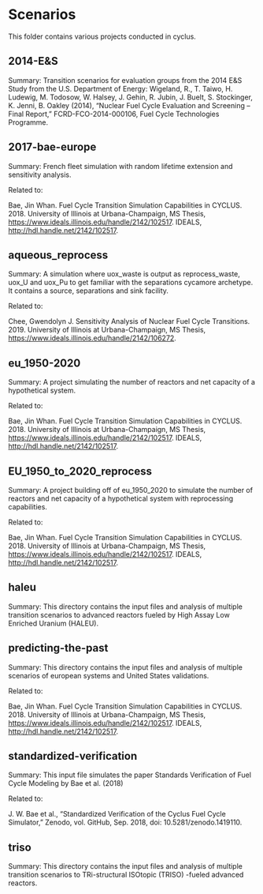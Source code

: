 # Scenarios

This folder contains various projects conducted in cyclus.

## 2014-E&S
Summary: Transition scenarios for evaluation groups from
the 2014 E&S Study from the U.S. Department of Energy:
Wigeland, R., T. Taiwo, H. Ludewig, M. Todosow, W. Halsey, J. Gehin, R. Jubin, J. Buelt,
S. Stockinger, K. Jenni, B. Oakley (2014), “Nuclear Fuel Cycle Evaluation and Screening – Final
Report,” FCRD-FCO-2014-000106, Fuel Cycle Technologies Programme.

## 2017-bae-europe
Summary: French fleet simulation with random lifetime
extension and sensitivity analysis.

Related to:

  Bae, Jin Whan. Fuel Cycle Transition Simulation Capabilities in CYCLUS. 2018. University of Illinois at Urbana-Champaign, MS Thesis, https://www.ideals.illinois.edu/handle/2142/102517. IDEALS, http://hdl.handle.net/2142/102517.



## aqueous_reprocess
Summary: A simulation where uox_waste is output as
reprocess_waste, uox_U and uox_Pu to get familiar
with the separations cycamore archetype. It
contains a source, separations and sink facility.

Related to:

  Chee, Gwendolyn J. Sensitivity Analysis of Nuclear Fuel Cycle Transitions. 2019. University of Illinois at Urbana-Champaign, MS Thesis, https://www.ideals.illinois.edu/handle/2142/106272.



## eu_1950-2020
Summary: A project simulating the number of reactors
and net capacity of a hypothetical system.

Related to:

  Bae, Jin Whan. Fuel Cycle Transition Simulation Capabilities in CYCLUS. 2018. University of Illinois at Urbana-Champaign, MS Thesis, https://www.ideals.illinois.edu/handle/2142/102517. IDEALS, http://hdl.handle.net/2142/102517.



## EU_1950_to_2020_reprocess
Summary: A project building off of eu_1950_2020 to
simulate the number of reactors and net capacity of
a hypothetical system with reprocessing capabilities.

Related to:

  Bae, Jin Whan. Fuel Cycle Transition Simulation Capabilities in CYCLUS. 2018. University of Illinois at Urbana-Champaign, MS Thesis, https://www.ideals.illinois.edu/handle/2142/102517. IDEALS, http://hdl.handle.net/2142/102517.



## haleu
Summary: This directory contains the input files and
analysis of multiple transition scenarios to advanced
reactors fueled by High Assay Low Enriched Uranium
(HALEU).


## predicting-the-past
Summary: This directory contains the input files and
analysis of multiple scenarios of european systems and
United States validations.

Related to:

  Bae, Jin Whan. Fuel Cycle Transition Simulation Capabilities in CYCLUS. 2018. University of Illinois at Urbana-Champaign, MS Thesis, https://www.ideals.illinois.edu/handle/2142/102517. IDEALS, http://hdl.handle.net/2142/102517.



## standardized-verification
Summary: This input file simulates the paper Standards
Verification of Fuel Cycle Modeling by Bae et al. (2018)

Related to:

  J. W. Bae et al., “Standardized Verification of the Cyclus Fuel Cycle Simulator,” Zenodo, vol. GitHub, Sep. 2018, doi: 10.5281/zenodo.1419110.


## triso
Summary: This directory contains the input files and
analysis of multiple transition scenarios to TRi-structural ISOtopic (TRISO)
-fueled advanced reactors.